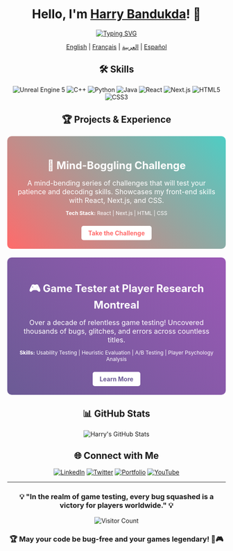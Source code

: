 <div align="center">

# Hello, I'm [Harry Bandukda](https://harrybandukda.github.io)! 👋

[![Typing SVG](https://readme-typing-svg.herokuapp.com?font=Press+Start+2P&size=30&pause=1000&color=00F7E7&center=true&vCenter=true&width=435&lines=Game+Tester;Game+Dev;Front+End)](https://git.io/typing-svg)

[English](README.md) | [Français](README_FR.md) | [العربية](README_AR.md) | [Español](README_ES.md)

## 🛠️ Skills

![Unreal Engine 5](https://img.shields.io/badge/-Unreal%20Engine%205-313131?style=for-the-badge&logo=unreal-engine&logoColor=white)
![C++](https://img.shields.io/badge/-C++-00599C?style=for-the-badge&logo=c%2B%2B&logoColor=white)
![Python](https://img.shields.io/badge/-Python-3776AB?style=for-the-badge&logo=Python&logoColor=white)
![Java](https://img.shields.io/badge/-Java-007396?style=for-the-badge&logo=java&logoColor=white)
![React](https://img.shields.io/badge/-React-61DAFB?style=for-the-badge&logo=react&logoColor=black)
![Next.js](https://img.shields.io/badge/-Next.js-000000?style=for-the-badge&logo=next.js&logoColor=white)
![HTML5](https://img.shields.io/badge/-HTML5-E34F26?style=for-the-badge&logo=html5&logoColor=white)
![CSS3](https://img.shields.io/badge/-CSS3-1572B6?style=for-the-badge&logo=css3&logoColor=white)

## 🏆 Projects & Experience

<div style="background: linear-gradient(45deg, #FF6B6B, #4ECDC4); padding: 20px; border-radius: 10px; margin-bottom: 20px;">
  <h3 style="color: #fff; font-size: 24px; margin-bottom: 10px;">🧠 Mind-Boggling Challenge</h3>
  <p style="color: #fff; font-size: 16px; margin-bottom: 10px;">A mind-bending series of challenges that will test your patience and decoding skills. Showcases my front-end skills with React, Next.js, and CSS.</p>
  <p style="color: #fff; font-size: 12px;"><strong>Tech Stack:</strong> React | Next.js | HTML | CSS</p>
  <a href="https://harrybandukda.github.io/secret.html" style="display: inline-block; background-color: #fff; color: #FF6B6B; padding: 8px 16px; text-decoration: none; border-radius: 5px; font-weight: bold; margin-top: 10px;">Take the Challenge</a>
</div>

<div style="background: linear-gradient(45deg, #6B5B95, #9B59B6); padding: 20px; border-radius: 10px;">
  <h3 style="color: #fff; font-size: 24px; margin-bottom: 10px;">🎮 Game Tester at Player Research Montreal</h3>
  <p style="color: #fff; font-size: 16px; margin-bottom: 10px;">Over a decade of relentless game testing! Uncovered thousands of bugs, glitches, and errors across countless titles.</p>
  <p style="color: #fff; font-size: 12px;"><strong>Skills:</strong> Usability Testing | Heuristic Evaluation | A/B Testing | Player Psychology Analysis</p>
  <a href="https://www.playerresearch.com/" style="display: inline-block; background-color: #fff; color: #6B5B95; padding: 8px 16px; text-decoration: none; border-radius: 5px; font-weight: bold; margin-top: 10px;">Learn More</a>
</div>

## 📊 GitHub Stats

![Harry's GitHub Stats](https://github-readme-streak-stats.herokuapp.com/?user=harrybandukda&theme=radical)

## 🌐 Connect with Me

[![LinkedIn](https://img.shields.io/badge/-LinkedIn-0077B5?style=for-the-badge&logo=linkedin&logoColor=white)](https://www.linkedin.com/in/harry-bandukda)
[![Twitter](https://img.shields.io/badge/-Twitter-1DA1F2?style=for-the-badge&logo=twitter&logoColor=white)](https://twitter.com/harrybandukda)
[![Portfolio](https://img.shields.io/badge/-Portfolio-000000?style=for-the-badge&logo=react&logoColor=white)](https://harrybandukda.github.io)
[![YouTube](https://img.shields.io/badge/-YouTube-FF0000?style=for-the-badge&logo=youtube&logoColor=white)](https://youtube.com/c/harrybandukda)

---

### 💡 "In the realm of game testing, every bug squashed is a victory for players worldwide." 💡

![Visitor Count](https://profile-counter.glitch.me/harrybandukda/count.svg)

### 🏆 May your code be bug-free and your games legendary! 🚀🎮

</div>
